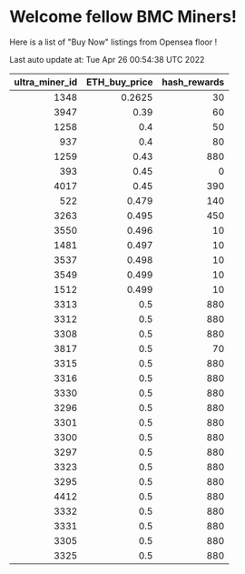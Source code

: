 # Welcome fellow BMC Miners!
Here is a list of "Buy Now" listings from Opensea floor !


Last auto update at: Tue Apr 26 00:54:38 UTC 2022


|   ultra_miner_id |   ETH_buy_price |   hash_rewards |
|-----------------:|----------------:|---------------:|
|             1348 |          0.2625 |             30 |
|             3947 |          0.39   |             60 |
|             1258 |          0.4    |             50 |
|              937 |          0.4    |             80 |
|             1259 |          0.43   |            880 |
|              393 |          0.45   |              0 |
|             4017 |          0.45   |            390 |
|              522 |          0.479  |            140 |
|             3263 |          0.495  |            450 |
|             3550 |          0.496  |             10 |
|             1481 |          0.497  |             10 |
|             3537 |          0.498  |             10 |
|             3549 |          0.499  |             10 |
|             1512 |          0.499  |             10 |
|             3313 |          0.5    |            880 |
|             3312 |          0.5    |            880 |
|             3308 |          0.5    |            880 |
|             3817 |          0.5    |             70 |
|             3315 |          0.5    |            880 |
|             3316 |          0.5    |            880 |
|             3330 |          0.5    |            880 |
|             3296 |          0.5    |            880 |
|             3301 |          0.5    |            880 |
|             3300 |          0.5    |            880 |
|             3297 |          0.5    |            880 |
|             3323 |          0.5    |            880 |
|             3295 |          0.5    |            880 |
|             4412 |          0.5    |            880 |
|             3332 |          0.5    |            880 |
|             3331 |          0.5    |            880 |
|             3305 |          0.5    |            880 |
|             3325 |          0.5    |            880 |